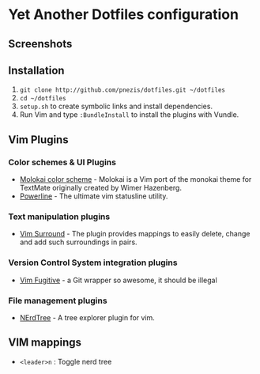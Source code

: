 # Yet Another Dotfiles configuration

## Screenshots

## Installation

1. `git clone http://github.com/pnezis/dotfiles.git ~/dotfiles`
2. `cd ~/dotfiles`
3. `setup.sh` to create symbolic links and install dependencies.
4. Run Vim and type `:BundleInstall` to install the plugins with Vundle.

## Vim Plugins

### Color schemes & UI Plugins

* [Molokai color scheme](https://github.com/tomasr/molokai) - Molokai is a Vim port of the monokai theme for TextMate originally created by Wimer Hazenberg.
* [Powerline](https://github.com/Lokaltog/vim-powerline) - The ultimate vim statusline utility. 

### Text manipulation plugins

* [Vim Surround](https://github.com/tpope/vim-surround) - The plugin provides mappings to easily delete, change and add such surroundings in pairs.

### Version Control System integration plugins

* [Vim Fugitive](https://github.com/tpope/vim-fugitive) - a Git wrapper so awesome, it should be illegal

### File management plugins

* [NErdTree](https://github.com/scrooloose/nerdtree) - A tree explorer plugin for vim.

## VIM mappings

* `<leader>n` : Toggle nerd tree
